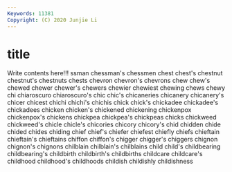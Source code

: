 ```yaml
---
Keywords: 11381
Copyright: (C) 2020 Junjie Li
---
```


# title

Write contents here!!!
ssman 
chessman's
chessmen 
chest 
chest's 
chestnut 
chestnut's 
chestnuts 
chests 
chevron 
chevron's 
chevrons
chew 
chew's 
chewed 
chewer 
chewer's 
chewers 
chewier 
chewiest 
chewing 
chews
chewy 
chi 
chiaroscuro 
chiaroscuro's 
chic 
chic's 
chicaneries 
chicanery 
chicanery's 
chicer
chicest 
chichi 
chichi's 
chichis 
chick 
chick's 
chickadee 
chickadee's 
chickadees 
chicken
chicken's 
chickened 
chickening 
chickenpox 
chickenpox's 
chickens 
chickpea 
chickpea's 
chickpeas 
chicks
chickweed 
chickweed's 
chicle 
chicle's 
chicories 
chicory 
chicory's 
chid 
chidden 
chide
chided 
chides 
chiding 
chief 
chief's 
chiefer 
chiefest 
chiefly 
chiefs 
chieftain
chieftain's 
chieftains 
chiffon 
chiffon's 
chigger 
chigger's 
chiggers 
chignon 
chignon's 
chignons
chilblain 
chilblain's 
chilblains 
child 
child's 
childbearing 
childbearing's 
childbirth 
childbirth's 
childbirths
childcare 
childcare's 
childhood 
childhood's 
childhoods 
childish 
childishly 
childishness 
